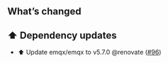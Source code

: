 ## What’s changed

## ⬆️ Dependency updates

- ⬆️ Update emqx/emqx to v5.7.0 @renovate ([#96](https://github.com/hassio-addons/addon-emqx/pull/96))
